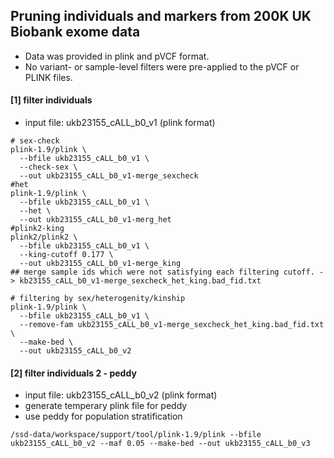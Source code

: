 ## Pruning individuals and markers from 200K UK Biobank exome data
* Data was provided in plink and pVCF format. 
* No variant- or sample-level filters were pre-applied to the pVCF or PLINK files.

#### [1] filter individuals
* input file: ukb23155_cALL_b0_v1 (plink format)
~~~bashscript
# sex-check
plink-1.9/plink \
  --bfile ukb23155_cALL_b0_v1 \
  --check-sex \
  --out ukb23155_cALL_b0_v1-merge_sexcheck
#het
plink-1.9/plink \
  --bfile ukb23155_cALL_b0_v1 \
  --het \
  --out ukb23155_cALL_b0_v1-merg_het
#plink2-king
plink2/plink2 \
  --bfile ukb23155_cALL_b0_v1 \
  --king-cutoff 0.177 \
  --out ukb23155_cALL_b0_v1-merge_king
## merge sample ids which were not satisfying each filtering cutoff. -> kb23155_cALL_b0_v1-merge_sexcheck_het_king.bad_fid.txt

# filtering by sex/heterogenity/kinship 
plink-1.9/plink \
  --bfile ukb23155_cALL_b0_v1 \
  --remove-fam ukb23155_cALL_b0_v1-merge_sexcheck_het_king.bad_fid.txt \
  --make-bed \
  --out ukb23155_cALL_b0_v2
~~~

#### [2] filter individuals 2 - peddy
* input file: ukb23155_cALL_b0_v2 (plink format)
* generate temperary plink file for peddy 
* use peddy for population stratification
~~~bashscript
/ssd-data/workspace/support/tool/plink-1.9/plink --bfile ukb23155_cALL_b0_v2 --maf 0.05 --make-bed --out ukb23155_cALL_b0_v3
~~~
